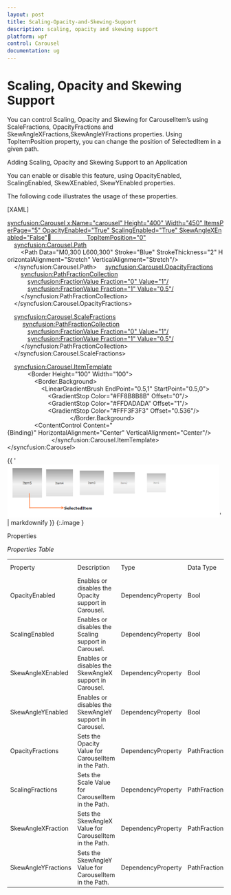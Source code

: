 ```yaml
---
layout: post
title: Scaling-Opacity-and-Skewing-Support
description: scaling, opacity and skewing support
platform: wpf
control: Carousel
documentation: ug
---
```


# Scaling, Opacity and Skewing Support

You can control Scaling, Opacity and Skewing for CarouselItem’s using ScaleFractions, OpacityFractions and SkewAngleXFractions,SkewAngleYFractions properties. Using TopItemPosition property, you can change the position of SelectedItem in a given path.

Adding Scaling, Opacity and Skewing Support to an Application 

You can enable or disable this feature, using OpacityEnabled, ScalingEnabled, SkewXEnabled, SkewYEnabled properties.

The following code illustrates the usage of these properties.

[XAML]



<syncfusion:Carousel x:Name="carousel" Height="400" Width="450" ItemsPerPage="5" OpacityEnabled="True" ScalingEnabled="True" SkewAngleXEnabled="False"                     TopItemPosition="0">
    <syncfusion:Carousel.Path>
        <Path Data="M0,300 L600,300" Stroke="Blue" StrokeThickness="2" HorizontalAlignment="Stretch" VerticalAlignment="Stretch"/>
    </syncfusion:Carousel.Path>
    <syncfusion:Carousel.OpacityFractions>
        <syncfusion:PathFractionCollection>
            <!--Fraction represents the position in Path-                Value represents the Opacity of Carousel item in a particular point-->
            <syncfusion:FractionValue Fraction="0" Value="1"/>
            <syncfusion:FractionValue Fraction="1" Value="0.5"/>
        </syncfusion:PathFractionCollection>
    </syncfusion:Carousel.OpacityFractions>

    <syncfusion:Carousel.ScaleFractions>
         <syncfusion:PathFractionCollection>
            <syncfusion:FractionValue Fraction="0" Value="1"/>
            <syncfusion:FractionValue Fraction="1" Value="0.5"/>
        </syncfusion:PathFractionCollection>
    </syncfusion:Carousel.ScaleFractions>

    <syncfusion:Carousel.ItemTemplate>
        <DataTemplate>
            <Border Height="100" Width="100">
                <Border.Background>
                    <LinearGradientBrush EndPoint="0.5,1" StartPoint="0.5,0">
                        <GradientStop Color="#FF8B8B8B" Offset="0"/>
                        <GradientStop Color="#FFDADADA" Offset="1"/>
                        <GradientStop Color="#FFF3F3F3" Offset="0.536"/>
                    </LinearGradientBrush>
                </Border.Background>
                <ContentControl Content="{Binding}" HorizontalAlignment="Center" VerticalAlignment="Center"/>
            </Border>
        </DataTemplate>
    </syncfusion:Carousel.ItemTemplate>
</syncfusion:Carousel>







{{ '![](Scaling-Opacity-and-Skewing-Support_images/Scaling-Opacity-and-Skewing-Support_img1.png)' | markdownify }}
{:.image }




Properties



 _Properties Table_

<table>
<tr>
<td>
Property </td><td>
Description </td><td>
Type </td><td>
Data Type </td><td>
Reference links </td></tr>
<tr>
<td>
OpacityEnabled</td><td>
Enables or disables the Opacity support in Carousel.</td><td>
DependencyProperty</td><td>
Bool</td><td>
</td></tr>
<tr>
<td>
ScalingEnabled</td><td>
Enables or disables the Scaling support in Carousel.</td><td>
DependencyProperty</td><td>
Bool</td><td>
</td></tr>
<tr>
<td>
SkewAngleXEnabled</td><td>
Enables or disables the SkewAngleX support in Carousel.</td><td>
DependencyProperty</td><td>
Bool</td><td>
</td></tr>
<tr>
<td>
SkewAngleYEnabled</td><td>
Enables or disables the SkewAngleY support in Carousel.</td><td>
DependencyProperty</td><td>
Bool</td><td>
</td></tr>
<tr>
<td>
OpacityFractions</td><td>
Sets the Opacity Value for CarouselItem in the Path.</td><td>
DependencyProperty</td><td>
PathFractionCollection</td><td>
</td></tr>
<tr>
<td>
ScalingFractions</td><td>
Sets the Scale Value for CarouselItem in the Path.</td><td>
DependencyProperty</td><td>
PathFractionCollection</td><td>
</td></tr>
<tr>
<td>
SkewAngleXFraction</td><td>
 Sets the SkewAngleX Value for CarouselItem in the Path.</td><td>
DependencyProperty</td><td>
PathFractionCollection</td><td>
</td></tr>
<tr>
<td>
SkewAngleYFractions</td><td>
 Sets the SkewAngleY Value for CarouselItem in the Path.</td><td>
DependencyProperty</td><td>
PathFractionCollection</td><td>
</td></tr>
</table>


